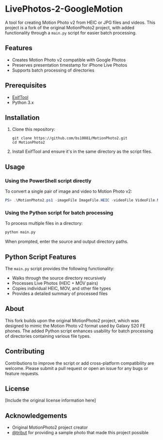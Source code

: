 # LivePhotos-2-GoogleMotion

A tool for creating Motion Photo v2 from HEIC or JPG files and videos. This project is a fork of the original MotionPhoto2 project, with added functionality through a `main.py` script for easier batch processing.

## Features

- Creates Motion Photo v2 compatible with Google Photos
- Preserves presentation timestamp for iPhone Live Photos
- Supports batch processing of directories

## Prerequisites

- [ExifTool](https://exiftool.org/)
- Python 3.x

## Installation

1. Clone this repository:
   ```
   git clone https://github.com/bs10081/MotionPhoto2.git
   cd MotionPhoto2
   ```

2. Install ExifTool and ensure it's in the same directory as the script files.

## Usage

### Using the PowerShell script directly

To convert a single pair of image and video to Motion Photo v2:

```powershell
PS> .\MotionPhoto2.ps1 -imageFile ImageFile.HEIC -videoFile VideoFile.MOV -outputFile MotionPhoto.HEIC
```

### Using the Python script for batch processing

To process multiple files in a directory:

```bash
python main.py
```

When prompted, enter the source and output directory paths.

## Python Script Features

The `main.py` script provides the following functionality:

- Walks through the source directory recursively
- Processes Live Photos (HEIC + MOV pairs)
- Copies individual HEIC, MOV, and other file types
- Provides a detailed summary of processed files

## About

This fork builds upon the original MotionPhoto2 project, which was designed to mimic the Motion Photo v2 format used by Galaxy S20 FE phones. The added Python script enhances usability for batch processing of directories containing various file types.

## Contributing

Contributions to improve the script or add cross-platform compatibility are welcome. Please submit a pull request or open an issue for any bugs or feature requests.

## License

[Include the original license information here]

## Acknowledgements

- Original MotionPhoto2 project creator
- [@tribut](https://github.com/tribut) for providing a sample photo that made this project possible
